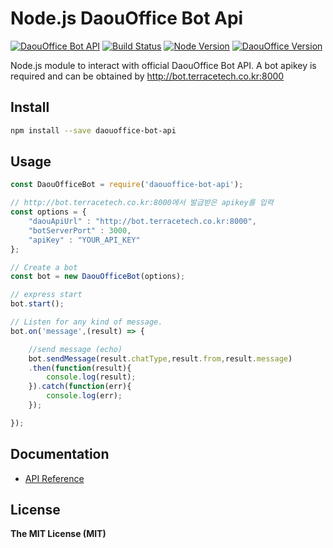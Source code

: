 Node.js DaouOffice Bot Api
==========================

[![DaouOffice Bot API](https://img.shields.io/badge/DaouOffice%20Bot%20API-v.0.1.5-00aced.svg)](https://github.com/DAOUBOT/daouoffice-bot-api/blob/master/docs/api.md) [![Build Status](https://travis-ci.org/DAOUBOT/daouoffice-bot-api.svg?branch=master)](https://travis-ci.org/DAOUBOT/daouoffice-bot-api) [![Node Version](https://img.shields.io/node/v/passport.svg)](https://nodejs.org/en/) [![DaouOffice Version](https://img.shields.io/badge/DaouOffice(Custom)-%3E%3D%202.5.4.0-orange.svg)](http://bot.terracetech.co.kr)

Node.js module to interact with official DaouOffice Bot API. A bot apikey is required and can be obtained by http://bot.terracetech.co.kr:8000

Install
-------

```bash
npm install --save daouoffice-bot-api
```

Usage
-----

```js
const DaouOfficeBot = require('daouoffice-bot-api');

// http://bot.terracetech.co.kr:8000에서 발급받은 apikey를 입력
const options = {
	"daouApiUrl" : "http://bot.terracetech.co.kr:8000",
	"botServerPort" : 3000,
	"apiKey" : "YOUR_API_KEY"
};

// Create a bot
const bot = new DaouOfficeBot(options);

// express start
bot.start();

// Listen for any kind of message.
bot.on('message',(result) => {

	//send message (echo)
	bot.sendMessage(result.chatType,result.from,result.message)
	.then(function(result){
		console.log(result);
	}).catch(function(err){
		console.log(err);
	});

});
```

Documentation
-------------

-	[API Reference](https://github.com/DAOUBOT/daouoffice-bot-api/blob/master/docs/api.md)

License
-------

**The MIT License (MIT)**
